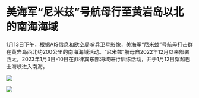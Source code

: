 # 美海军“尼米兹”号航母行至黄岩岛以北的南海海域

1月13日下午，根据AIS信息和欧空局哨兵卫星影像，美海军“尼米兹”号航母打击群在黄岩岛西北约200公里的南海海域活动。“尼米兹”航母自2022年12月以来部署西太，2023年1月3日-10日在菲律宾东部海域进行训练活动，并于1月12日穿越巴士海峡进入南海。

![](https://inews.gtimg.com/news_bt/OGustDLgQN2OfTnjfJo9RLZfWu368RyeDXfz_7_Lmay30AA/1000)

![](https://inews.gtimg.com/news_bt/OW7sHTtEPkWl4ag58r4CO_5woLWkqr7Nq9sMbEk2H7V9wAA/1000)

